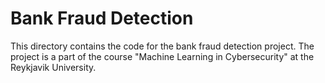 # Bank Fraud Detection

This directory contains the code for the bank fraud detection project. The project is a part of the course "Machine Learning in Cybersecurity" at the Reykjavik University.